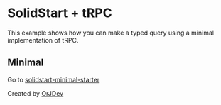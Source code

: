 # SolidStart + tRPC

This example shows how you can make a typed query using a minimal implementation of tRPC.

## Minimal

Go to [solidstart-minimal-starter](https://github.com/OrJDev/trpc/tree/solidstart-checkpoint/examples/solidstart-minimal-starter)

Created by [OrJDev](https://github.com/OrJDev)

